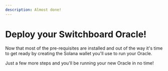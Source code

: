 ```yaml
---
description: Almost done!
---
```


# Deploy your Switchboard Oracle!

Now that most of the pre-requisites are installed and out of the way it's time to get ready by creating the Solana wallet you'll use to run your Oracle.

Just a few more steps and you'll be running your new Oracle in no time!
